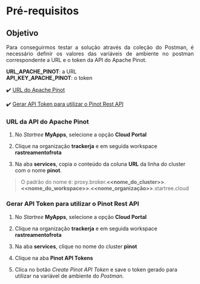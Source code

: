 <h1>Pré-requisitos</h1>

## Objetivo 

<p align="justify">
  Para conseguirmos testar a solução através da coleção do Postman, é necessário definir os valores das variáveis de ambiente no postman correspondente a URL e o token da API do Apache Pinot.  
  
  **URL_APACHE_PINOT**: a URL<br>
  **API_KEY_APACHE_PINOT**: o token
</p> 

:heavy_check_mark: [URL do Apache Pinot](#url-do-apache-pinot)

:heavy_check_mark: [Gerar API Token para utilizar o Pinot Rest API](#gerar-api-token-para-utilizar-o-pinot-rest-api)

### URL da API do Apache Pinot

1. No _Startree_ **MyApps**, selecione a opção **Cloud Portal**

2. Clique na organização **trackerja** e em seguida workspace **rastreamentofrota**

3. Na aba **services**, copia o conteúdo da coluna **URL** da linha do cluster com o nome **pinot**.

> O padrão do nome é: proxy.broker.**<<nome_do_cluster>>**.**<<nome_do_workspace>>**.**<<nome_organização>>**.startree.cloud

### Gerar API Token para utilizar o Pinot Rest API

1. No _Startree_ **MyApps**, selecione a opção **Cloud Portal**

2. Clique na organização **trackerja** e em seguida workspace **rastreamentofrota**

3. Na aba **services**, clique no nome do cluster **pinot**

4. Clique na aba **Pinot API Tokens**

5. Clica no botão _Create Pinot API Token_ e save o token gerado para utilizar na variável de ambiente do _Postman_.
